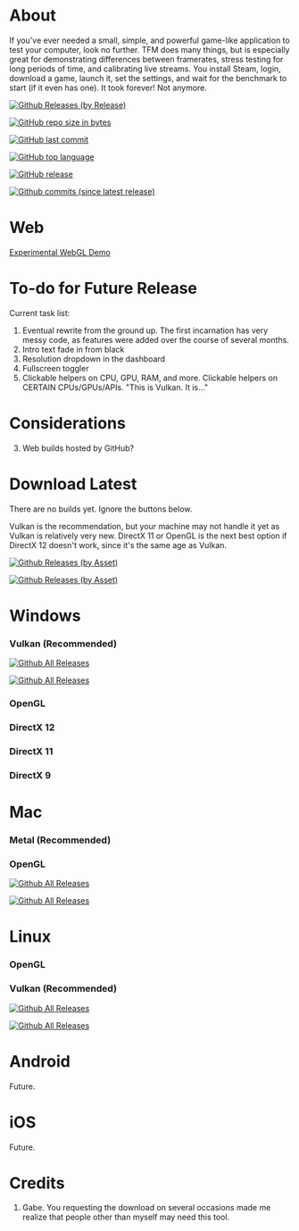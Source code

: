 # About
If you've ever needed a small, simple, and powerful game-like application to test your computer, look no further. TFM does many things, but is especially great for demonstrating differences between framerates, stress testing for long periods of time, and calibrating live streams. You install Steam, login, download a game, launch it, set the settings, and wait for the benchmark to start (if it even has one). It took forever! Not anymore.


[![Github Releases (by Release)](https://img.shields.io/github/downloads/Tylemagne/TFM/total.svg)]()

[![GitHub repo size in bytes](https://img.shields.io/github/repo-size/Tylemagne/TFM.svg)]()

[![GitHub last commit](https://img.shields.io/github/last-commit/Tylemagne/TFM.svg)]()

[![GitHub top language](https://img.shields.io/github/languages/top/Tylemagne/TFM.svg)]()

[![GitHub release](https://img.shields.io/github/release/Tylemagne/TFM.svg?logo=data:image/png;base64,iVBORw0KGgoAAAANSUhEUgAAAA0AAAAOCAYAAAD0f5bSAAAABHNCSVQICAgIfAhkiAAAAAlwSFlzAAAAfgAAAH4BavEubQAAABl0RVh0U29mdHdhcmUAd3d3Lmlua3NjYXBlLm9yZ5vuPBoAAACRSURBVCiR7ZExCkJBDETn24jgCbyE9rZ2lr+3sPQUXsFD2HkNwZNYC9rk7cJYuMXy/aho60AgIfOKSaRKEdEC7lZEtLVvoC/0h36BGmAlaV7msaRJj+8s6Vb6o2wPgX3fU7uVUjrYHkmSbDcRsX0D7Ww/xwHWPFSbM7B5GTKltAAuBbjmnJcfXQeYAidg1re/A0Qcr7zN5lQ2AAAAAElFTkSuQmCC)]()

[![Github commits (since latest release)](https://img.shields.io/github/commits-since/Tylemagne/TFM/latest.svg)]()


# Web
[Experimental WebGL Demo](http://htmlpreview.github.io/?https://github.com/Tylemagne/TFM/master/TFM-WebGL/index.html)


# To-do for Future Release
Current task list:
1. Eventual rewrite from the ground up. The first incarnation has very messy code, as features were added over the course of several months.
1. Intro text fade in from black
2. Resolution dropdown in the dashboard
3. Fullscreen toggler
18. Clickable helpers on CPU, GPU, RAM, and more. Clickable helpers on CERTAIN CPUs/GPUs/APIs. "This is Vulkan. It is..."

# Considerations
3. Web builds hosted by GitHub?

# Download Latest
There are no builds yet. Ignore the buttons below.

Vulkan is the recommendation, but your machine may not handle it yet as Vulkan is relatively very new. DirectX 11 or OpenGL is the next best option if DirectX 12 doesn't work, since it's the same age as Vulkan.

[![Github Releases (by Asset)](https://img.shields.io/github/downloads/Tylemagne/TFM/latest/tfm10-win64-dx12.zip.svg)]()

[![Github Releases (by Asset)](https://img.shields.io/github/downloads-pre/Tylemagne/TFM/latest/tfm10-win64-dx12.zip.svg?style=flat&label=🔽Download&colorA=00cc0a&colorB=000000)]()

# Windows
### Vulkan (Recommended)
[![Github All Releases](https://img.shields.io/github/downloads/Tylemagne/TFM/total.svg?style=flat&label=🔽%20TFM%20v1.1%20(32-bit)&colorA=00cc0a&colorB=000000)](https://github.com/Tylemagne/TFM/releases/download/v1.1/TFM-win-x86.zip)

[![Github All Releases](https://img.shields.io/github/downloads/Tylemagne/TFM/total.svg?style=flat&label=🔽%20TFM%20v1.1%20(64-bit)&colorA=00cc0a&colorB=000000)](https://github.com/Tylemagne/TFM/releases/download/v1.1/TFM-win-x86_64.zip)
### OpenGL
### DirectX 12
### DirectX 11
### DirectX 9

# Mac
### Metal (Recommended)
### OpenGL
[![Github All Releases](https://img.shields.io/github/downloads/Tylemagne/TFM/total.svg?style=flat&label=🔽%20TFM%20v1.1%20(32-bit)&colorA=00cc0a&colorB=000000)](https://github.com/Tylemagne/TFM/releases/download/v1.1/TFM-win-x86.zip)

[![Github All Releases](https://img.shields.io/github/downloads/Tylemagne/TFM/total.svg?style=flat&label=🔽%20TFM%20v1.1%20(64-bit)&colorA=00cc0a&colorB=000000)](https://github.com/Tylemagne/TFM/releases/download/v1.1/TFM-win-x86_64.zip)

# Linux
### OpenGL
### Vulkan (Recommended)
[![Github All Releases](https://img.shields.io/github/downloads/Tylemagne/TFM/total.svg?style=flat&label=🔽%20TFM%20v1.1%20(32-bit)&colorA=00cc0a&colorB=000000)](https://github.com/Tylemagne/TFM/releases/download/v1.1/TFM-win-x86.zip)

[![Github All Releases](https://img.shields.io/github/downloads/Tylemagne/TFM/total.svg?style=flat&label=🔽%20TFM%20v1.1%20(64-bit)&colorA=00cc0a&colorB=000000)](https://github.com/Tylemagne/TFM/releases/download/v1.1/TFM-win-x86_64.zip)

# Android

Future.

# iOS

Future.


# Credits

1. Gabe. You requesting the download on several occasions made me realize that people other than myself may need this tool.
